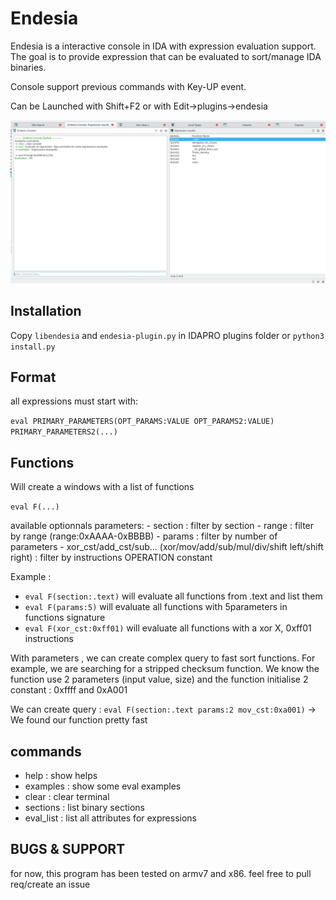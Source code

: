 # Endesia

Endesia is a interactive console in IDA with expression evaluation support. 
The goal is to provide expression that can be evaluated to sort/manage IDA binaries. 

Console support previous commands with Key-UP event.

Can be Launched with Shift+F2 or with Edit->plugins->endesia

![Alt text](./img/base.png "Endesia console")

## Installation

Copy `libendesia` and `endesia-plugin.py` in IDAPRO plugins folder or `python3 install.py`

## Format

all expressions must start with: 

`eval PRIMARY_PARAMETERS(OPT_PARAMS:VALUE OPT_PARAMS2:VALUE) PRIMARY_PARAMETERS2(...)`

## Functions

Will create a windows with a list of functions

`eval F(...)`

available optionnals parameters:
    - section : filter by section 
    - range : filter by range (range:0xAAAA-0xBBBB)
    - params : filter by number of parameters
    - xor_cst/add_cst/sub... (xor/mov/add/sub/mul/div/shift left/shift right) : filter by instructions OPERATION constant

Example : 

- `eval F(section:.text)` will evaluate all functions from .text and list them
- `eval F(params:5)` will evaluate all functions with 5parameters in functions signature
- `eval F(xor_cst:0xff01)` will evaluate all functions with a xor X, 0xff01 instructions

With parameters , we can create complex query to fast sort functions. 
For example, we are searching for a stripped checksum function. 
We know the function use 2 parameters (input value, size) and the function initialise 2 constant : 0xffff and 0xA001

We can create query : `eval F(section:.text params:2 mov_cst:0xa001)` -> We found our function pretty fast

## commands 

- help : show helps 
- examples : show some eval examples
- clear : clear terminal
- sections : list binary sections
- eval_list : list all attributes for expressions

## BUGS & SUPPORT

for now, this program has been tested on armv7 and x86. feel free to pull req/create an issue
